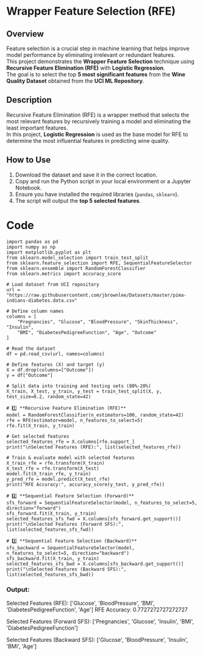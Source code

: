 # Wrapper Feature Selection (RFE)

## Overview  
Feature selection is a crucial step in machine learning that helps improve model performance by eliminating irrelevant or redundant features.  
This project demonstrates the **Wrapper Feature Selection** technique using **Recursive Feature Elimination (RFE)** with **Logistic Regression**.  
The goal is to select the top **5 most significant features** from the **Wine Quality Dataset** obtained from the **UCI ML Repository**.  

## Description  
Recursive Feature Elimination (RFE) is a wrapper method that selects the most relevant features by recursively training a model and eliminating the least important features.  
In this project, **Logistic Regression** is used as the base model for RFE to determine the most influential features in predicting wine quality.  

## How to Use  
1. Download the dataset and save it in the correct location.  
2. Copy and run the Python script in your local environment or a Jupyter Notebook.  
3. Ensure you have installed the required libraries (`pandas`, `sklearn`).  
4. The script will output the **top 5 selected features**.  

# Code  
```
import pandas as pd
import numpy as np
import matplotlib.pyplot as plt
from sklearn.model_selection import train_test_split
from sklearn.feature_selection import RFE, SequentialFeatureSelector
from sklearn.ensemble import RandomForestClassifier
from sklearn.metrics import accuracy_score

# Load dataset from UCI repository
url = "https://raw.githubusercontent.com/jbrownlee/Datasets/master/pima-indians-diabetes.data.csv"

# Define column names
columns = [
    "Pregnancies", "Glucose", "BloodPressure", "SkinThickness", "Insulin", 
    "BMI", "DiabetesPedigreeFunction", "Age", "Outcome"
]

# Read the dataset
df = pd.read_csv(url, names=columns)

# Define features (X) and target (y)
X = df.drop(columns=["Outcome"])
y = df["Outcome"]

# Split data into training and testing sets (80%-20%)
X_train, X_test, y_train, y_test = train_test_split(X, y, test_size=0.2, random_state=42)

# 1️⃣ **Recursive Feature Elimination (RFE)**
model = RandomForestClassifier(n_estimators=100, random_state=42)
rfe = RFE(estimator=model, n_features_to_select=5)
rfe.fit(X_train, y_train)

# Get selected features
selected_features_rfe = X.columns[rfe.support_]
print("\nSelected Features (RFE):", list(selected_features_rfe))

# Train & evaluate model with selected features
X_train_rfe = rfe.transform(X_train)
X_test_rfe = rfe.transform(X_test)
model.fit(X_train_rfe, y_train)
y_pred_rfe = model.predict(X_test_rfe)
print("RFE Accuracy:", accuracy_score(y_test, y_pred_rfe))

# 2️⃣ **Sequential Feature Selection (Forward)**
sfs_forward = SequentialFeatureSelector(model, n_features_to_select=5, direction="forward")
sfs_forward.fit(X_train, y_train)
selected_features_sfs_fwd = X.columns[sfs_forward.get_support()]
print("\nSelected Features (Forward SFS):", list(selected_features_sfs_fwd))

# 3️⃣ **Sequential Feature Selection (Backward)**
sfs_backward = SequentialFeatureSelector(model, n_features_to_select=5, direction="backward")
sfs_backward.fit(X_train, y_train)
selected_features_sfs_bwd = X.columns[sfs_backward.get_support()]
print("\nSelected Features (Backward SFS):", list(selected_features_sfs_bwd))
```
### Output:
Selected Features (RFE): ['Glucose', 'BloodPressure', 'BMI', 'DiabetesPedigreeFunction', 'Age']
RFE Accuracy: 0.7727272727272727

Selected Features (Forward SFS): ['Pregnancies', 'Glucose', 'Insulin', 'BMI', 'DiabetesPedigreeFunction']

Selected Features (Backward SFS): ['Glucose', 'BloodPressure', 'Insulin', 'BMI', 'Age']
